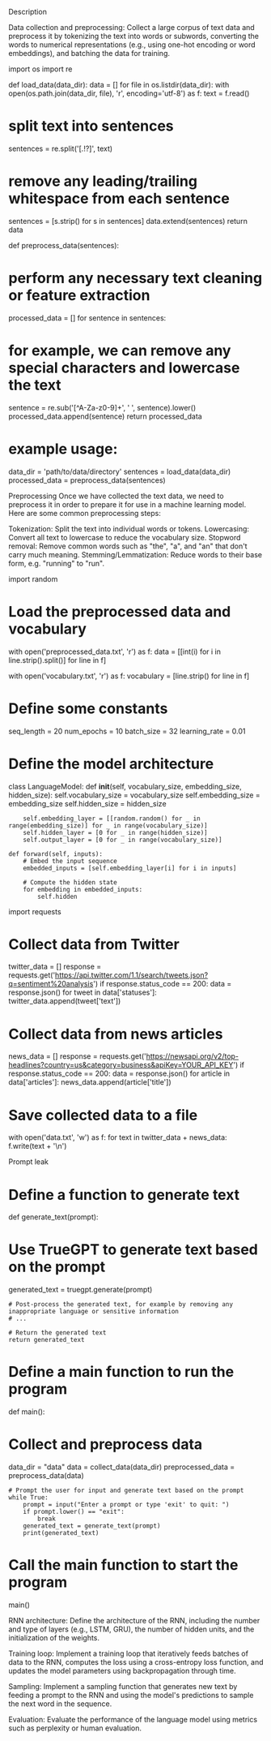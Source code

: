 Description

Data collection and preprocessing: Collect a large corpus of text data and preprocess it by tokenizing the text into words or subwords, converting the words to numerical representations (e.g., using one-hot encoding or word embeddings), and batching the data for training.

import os
import re

def load_data(data_dir):
data = []
for file in os.listdir(data_dir):
with open(os.path.join(data_dir, file), 'r', encoding='utf-8') as f:
text = f.read()
# split text into sentences
sentences = re.split('[.!?]', text)
# remove any leading/trailing whitespace from each sentence
sentences = [s.strip() for s in sentences]
data.extend(sentences)
return data

def preprocess_data(sentences):
# perform any necessary text cleaning or feature extraction
processed_data = []
for sentence in sentences:
# for example, we can remove any special characters and lowercase the text
sentence = re.sub('[^A-Za-z0-9]+', ' ', sentence).lower()
processed_data.append(sentence)
return processed_data

# example usage:
data_dir = 'path/to/data/directory'
sentences = load_data(data_dir)
processed_data = preprocess_data(sentences)


Preprocessing
Once we have collected the text data, we need to preprocess it in order to prepare it for use in a machine learning model. Here are some common preprocessing steps:

Tokenization: Split the text into individual words or tokens.
Lowercasing: Convert all text to lowercase to reduce the vocabulary size.
Stopword removal: Remove common words such as "the", "a", and "an" that don't carry much meaning.
Stemming/Lemmatization: Reduce words to their base form, e.g. "running" to "run".


import random

# Load the preprocessed data and vocabulary
with open('preprocessed_data.txt', 'r') as f:
data = [[int(i) for i in line.strip().split()] for line in f]

with open('vocabulary.txt', 'r') as f:
vocabulary = [line.strip() for line in f]

# Define some constants
seq_length = 20
num_epochs = 10
batch_size = 32
learning_rate = 0.01

# Define the model architecture
class LanguageModel:
def __init__(self, vocabulary_size, embedding_size, hidden_size):
self.vocabulary_size = vocabulary_size
self.embedding_size = embedding_size
self.hidden_size = hidden_size

        self.embedding_layer = [[random.random() for _ in range(embedding_size)] for _ in range(vocabulary_size)]
        self.hidden_layer = [0 for _ in range(hidden_size)]
        self.output_layer = [0 for _ in range(vocabulary_size)]

    def forward(self, inputs):
        # Embed the input sequence
        embedded_inputs = [self.embedding_layer[i] for i in inputs]

        # Compute the hidden state
        for embedding in embedded_inputs:
            self.hidden

import requests

# Collect data from Twitter
twitter_data = []
response = requests.get('https://api.twitter.com/1.1/search/tweets.json?q=sentiment%20analysis')
if response.status_code == 200:
data = response.json()
for tweet in data['statuses']:
twitter_data.append(tweet['text'])

# Collect data from news articles
news_data = []
response = requests.get('https://newsapi.org/v2/top-headlines?country=us&category=business&apiKey=YOUR_API_KEY')
if response.status_code == 200:
data = response.json()
for article in data['articles']:
news_data.append(article['title'])

# Save collected data to a file
with open('data.txt', 'w') as f:
for text in twitter_data + news_data:
f.write(text + '\n')

Prompt leak 

# Define a function to generate text
def generate_text(prompt):
# Use TrueGPT to generate text based on the prompt
generated_text = truegpt.generate(prompt)

    # Post-process the generated text, for example by removing any inappropriate language or sensitive information
    # ...
    
    # Return the generated text
    return generated_text

# Define a main function to run the program
def main():
# Collect and preprocess data
data_dir = "data"
data = collect_data(data_dir)
preprocessed_data = preprocess_data(data)

    # Prompt the user for input and generate text based on the prompt
    while True:
        prompt = input("Enter a prompt or type 'exit' to quit: ")
        if prompt.lower() == "exit":
            break
        generated_text = generate_text(prompt)
        print(generated_text)

# Call the main function to start the program
main()


RNN architecture: Define the architecture of the RNN, including the number and type of layers (e.g., LSTM, GRU), the number of hidden units, and the initialization of the weights.

Training loop: Implement a training loop that iteratively feeds batches of data to the RNN, computes the loss using a cross-entropy loss function, and updates the model parameters using backpropagation through time.

Sampling: Implement a sampling function that generates new text by feeding a prompt to the RNN and using the model's predictions to sample the next word in the sequence.

Evaluation: Evaluate the performance of the language model using metrics such as perplexity or human evaluation.
